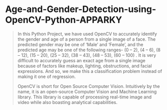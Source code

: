 # Age-and-Gender-Detection-using-OpenCV-Python-APPARKY

> 
> In this Python Project, we have used OpenCV to accurately identify the gender and age of a person from a single image of a face. 
> The predicted gender may be one of ‘Male’ and ‘Female’, and the predicted age may be one of the following 
> ranges- (0 – 2), (4 – 6), (8 – 12), (15 – 20), (25 – 32), (38 – 43), (48 – 53), (60 – 100) . 
> It is very difficult to accurately guess an exact age from a single image because of factors like makeup, 
> lighting, obstructions, and facial expressions. 
> And so, we make this a classification problem instead of making it one of regression.    
> 
> OpenCV is short for Open Source Computer Vision. Intuitively by the name, it is an open-source Computer Vision and 
> Machine Learning library. This library is capable of processing real-time image and video while also boasting 
> analytical capabilities.